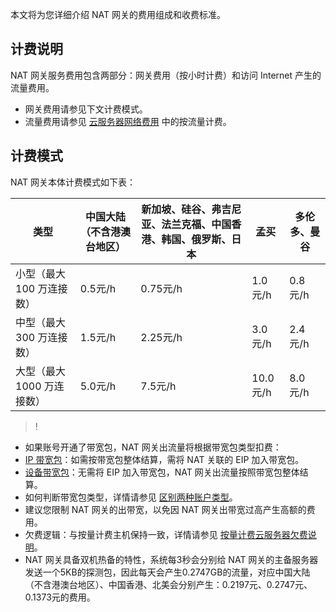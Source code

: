 本文将为您详细介绍 NAT 网关的费用组成和收费标准。
## 计费说明
NAT 网关服务费用包含两部分：网关费用（按小时计费）和访问 Internet 产生的流量费用。
- 网关费用请参见下文计费模式。
- 流量费用请参见 [云服务器网络费用](https://cloud.tencent.com/document/product/213/10578) 中的按流量计费。

## 计费模式
NAT 网关本体计费模式如下表：

| 类型               | 中国大陆（不含港澳台地区）      | 新加坡、硅谷、弗吉尼亚、法兰克福、中国香港、韩国、俄罗斯、日本 | 孟买 | 多伦多、曼谷      |
| ---------------- | ------- | ----------------- | -------- | -------- |
| 小型（最大 100 万连接数）  | 0.5元/h | 0.75元/h          | 1.0元/h | 0.8元/h |
| 中型（最大 300 万连接数）  | 1.5元/h | 2.25元/h          | 3.0元/h | 2.4元/h  |
| 大型（最大 1000 万连接数） | 5.0元/h   | 7.5元/h           | 10.0元/h | 8.0元/h    |

 >!
 - 如果账号开通了带宽包，NAT 网关出流量将根据带宽包类型扣费：
  - [IP 带宽包](https://cloud.tencent.com/document/product/684/15246#ip-.E5.B8.A6.E5.AE.BD.E5.8C.85)：如需按带宽包整体结算，需将 NAT 关联的 EIP 加入带宽包。
  - [设备带宽包](https://cloud.tencent.com/document/product/684/15246#.E8.AE.BE.E5.A4.87.E5.B8.A6.E5.AE.BD.E5.8C.85)：无需将 EIP 加入带宽包，NAT 网关出流量按照带宽包整体结算。
  - 如何判断带宽包类型，详情请参见 [区别两种账户类型](https://cloud.tencent.com/document/product/684/15246#.E5.8C.BA.E5.88.AB.E4.B8.A4.E7.A7.8D.E8.B4.A6.E6.88.B7.E7.B1.BB.E5.9E.8B)。
 - 建议您限制 NAT 网关的出带宽，以免因 NAT 网关出带宽过高产生高额的费用。
 - 欠费逻辑：与按量计费主机保持一致，详情请参见 [按量计费云服务器欠费说明](https://cloud.tencent.com/document/product/213/2181#.E6.8C.89.E9.87.8F.E8.AE.A1.E8.B4.B9.E4.BA.91.E6.9C.8D.E5.8A.A1.E5.99.A8)。
 - NAT 网关具备双机热备的特性，系统每3秒会分别给 NAT 网关的主备服务器发送一个5KB的探测包，因此每天会产生0.2747GB的流量，对应中国大陆（不含港澳台地区）、中国香港、北美会分别产生：0.2197元、0.2747元、0.1373元的费用。
